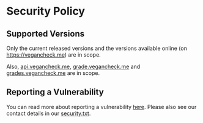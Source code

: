 # Security Policy

## Supported Versions

Only the current released versions and the versions available online (on https://vegancheck.me) are in scope. 

Also, [api.vegancheck.me](https://api.vegancheck.me), [grade.vegancheck.me](https://grade.vegancheck.me) and [grades.vegancheck.me](https://grades.vegancheck.me) are in scope. 

## Reporting a Vulnerability

You can read more about reporting a vulnerability [here](https://philip-media.github.io/security-policy/vdp.html). Please also see our contact details in our [security.txt](https://cldsi.de/.well-known/security.txt).
